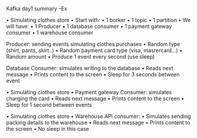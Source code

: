 Kafka day1 summary –Ex

• Simulating clothes store
• Start with:
• 1 borker
• 1 topic
• 1 partition
• We will have:
• 1 Producer
• 1 database consumer
• 1 payment gateway consumer
• 1 warehouse consumer

Producer: sending events simulating clothes purchases
• Random type (shirt, pants, skirt..)
• Random payment card type (visa, masrercard…)
• Random amount
• Produce 1 event every second (use sleep)

Database Consumer: simulates writing to the database
• Reads next message
• Prints content to the screen
• Sleep for 3 seconds between event

• Simulating clothes store
• Payment gateway Consumer: simulates charging the card
• Reads next message
• Prints content to the screen
• Sleep for 1 second between events

• Simulating clothes store
• Warehouse API consumer:
• Simulates sending packing details to the warehouse
• Reads next message
• Prints content to the screen
• No sleep in this case
